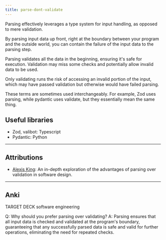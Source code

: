 ```yaml
---
title: parse-dont-validate
---
```

Parsing effectively leverages a type system for input handling, as opposed to mere validation.

By parsing input data up front, right at the boundary between your program and the outside world, you can contain the failure of the input data to the parsing step.

Parsing validates all the data in the beginning, ensuring it's safe for execution. Validation may miss some checks and potentially allow invalid data to be used.

Only validating runs the risk of accessing an invalid portion of the input, which may have passed validation but otherwise would have failed parsing.

These terms are sometimes used interchangeably. For example, Zod uses parsing, while pydantic uses validate, but they essentially mean the same thing.

## Useful libraries
- Zod, valibot: Typescript
- Pydantic: Python 

---
## Attributions
- [Alexis King](https://lexi-lambda.github.io/blog/2019/11/05/parse-don-t-validate/): An in-depth exploration of the advantages of parsing over validation in software design.

----
## Anki

TARGET DECK
software engineering

Q: Why should you prefer parsing over validating?
A: Parsing ensures that all input data is checked and validated at the program's boundary, guaranteeing that any successfully parsed data is safe and valid for further operations, eliminating the need for repeated checks.
<!--ID: 1701289179899-->
